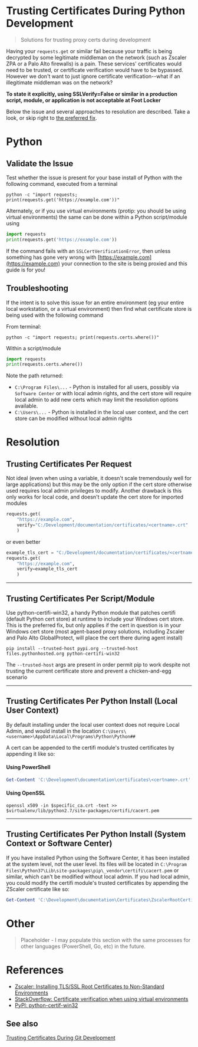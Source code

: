 # Trusting Certificates During Python Development
> Solutions for trusting proxy certs during development

Having your `requests.get` or similar fail because your traffic is being decrypted by some legitimate middleman on the network (such as Zscaler ZPA or a Palo Alto firewalls) is a pain.  These services' certificates would need to be trusted, or certificate verification would have to be bypassed.  However we don't want to just ignore certificate verification--what if an illegitimate middleman was on the network?

**To state it explicitly, using SSLVerify=False or similar in a production script, module, or application is not acceptable at Foot Locker**

Below the issue and several approaches to resolution are described.  Take a look, or skip right to [the preferred fix](#trusting-certificates-per-scriptmodule).

# Python
## Validate the Issue

Test whether the issue is present for your base install of Python with the following command, executed from a terminal
```
python -c "import requests; print(requests.get('https://example.com'))"
```
Alternately, or if you use virtual environments (protip: you should be using virtual environments) the same can be done within a Python script/module using
```python
import requests
print(requests.get('https://example.com'))
```

If the command fails with an `SSLCertVerificationError`, then unless something has gone very wrong with [https://example.com](https://example.com) your connection to the site is being proxied and this guide is for you!

## Troubleshooting

If the intent is to solve this issue for an entire environment (eg your entire local workstation, or a virtual environment) then find what certificate store is being used with the following command

From terminal:
```
python -c "import requests; print(requests.certs.where())"
```
Within a script/module
```python
import requests
print(requests.certs.where())
```

Note the path returned:
* `C:\Program Files\...` - Python is installed for all users, possibly via `Software Center` or with local admin rights, and the cert store will require local admin to add new certs which may limit the resolution options available.
* `C:\Users\...` - Python is installed in the local user context, and the cert store can be modified without local admin rights 

# Resolution

## Trusting Certificates Per Request
Not ideal (even when using a variable, it doesn't scale tremendously well for large applications) but this may be the only option if the cert store otherwise used requires local admin privileges to modify.  Another drawback is this only works for local code, and doesn't update the cert store for imported modules

```python
requests.get(
    "https://example.com",
    verify="C:/Development/documentation/certificates/<certname>.crt"
    )
```

or even better
```python
example_tls_cert = "C:/Development/documentation/certificates/<certname>.crt"
requests.get(
    "https://example.com",
    verify=example_tls_cert
    )
```
---
## Trusting Certificates Per Script/Module

Use python-certifi-win32, a handy Python module that patches certifi (default Python cert store) at runtime to include your Windows cert store.  This is the preferred fix, but only applies if the cert in question is in your Windows cert store (most agent-based proxy solutions, including Zscaler and Palo Alto GlobalProtect, will place the cert there during agent install)

```
pip install --trusted-host pypi.org --trusted-host files.pythonhosted.org python-certifi-win32
```
The `--trusted-host` args are present in order permit pip to work despite not trusting the current certificate store and prevent a chicken-and-egg scenario

---
## Trusting Certificates Per Python Install (Local User Context)
By default installing under the local user context does not require Local Admin, and would install in the location `C:\Users\<username>\AppData\Local\Programs\Python\Python##` 

A cert can be appended to the certifi module's trusted certificates by appending it like so:

#### Using PowerShell
```PowerShell
Get-Content 'C:\Development\documentation\certificates\<certname>.crt' | Add-Content 'C:\Users\<username>\AppData\Local\Programs\Python\Python<##>\Lib\site-packages\pip\_vendor\certifi\cacert.pem'
```
#### Using OpenSSL
```
openssl x509 -in $specific_ca.crt -text >> $virtualenv/lib/python2.7/site-packages/certifi/cacert.pem
```
---
## Trusting Certificates Per Python Install (System Context or Software Center)

If you have installed Python using the Software Center, it has been installed at the system level, not the user level.  Its files will be located in `C:\Program Files\Python37\Lib\site-packages\pip\_vendor\certifi\cacert.pem` or similar, which can't be modified without local admin.
If you had local admin, you could modify the certifi module's trusted certificates by appending the ZScaler certificate like so:
```PowerShell
Get-Content 'C:\Development\documentation\Certificates\ZscalerRootCertificate-2048-SHA256.crt' | Add-Content 'C:\Program Files\Python<##>\Lib\site-packages\pip\_vendor\certifi\cacert.pem'
```
# Other
> Placeholder - I may populate this section with the same processes for other languages (PowerShell, Go, etc) in the future.

# References
* [Zscaler: Installing TLS/SSL Root Certificates to Non-Standard Environments](https://community.zscaler.com/t/installing-tls-ssl-root-certificates-to-non-standard-environments/7261)
* [StackOverflow: Certificate verification when using virtual environments](https://stackoverflow.com/questions/34931378/certificate-verification-when-using-virtual-environments)
* [PyPI: python-certif-win32 ](https://pypi.org/project/python-certifi-win32/)

## See also
[Trusting Certificates During Git Development](Trusting_Certificates_During_Git_Development.md)